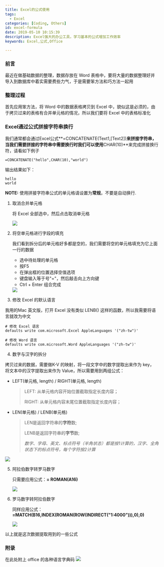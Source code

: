 ```yaml
---
title: Excel的公式使用
tags:
  - Excel
categories: [Coding, Others]
id: excel-formula
date: 2019-05-10 10:15:39
description: Excel强大的办公工具，学习基本的公式增加工作效率
keywords: Excel,公式,Office

---
```


### 前言

最近在做基础数据的整理，数据存放在 Word 表格中，要将大量的数据整理好并导入到数据库中着实需要费些力气，于是需要笨方法和巧方法一起用

### 整理过程

首先应用笨方法，将 Word 中的数据表格拷贝到 Excel 中，貌似这是必须的，由于拷贝过来的表格有合并单元格的情况，所以我们要将 Excel 中的表格标准化

### Excel通过公式拼接字符串换行
我们通常都会通过Excel公式**=CONCATENATE(Text1,[Text2])**来拼接字符串，当我们需要拼接的字符串中需要换行时我们可以使用**CHAR(10)**来完成拼接换行符，请看如下例子

	=CONCATENATE("hello",CHAR(10),"world")

输出结果如下：

    hello
    world

**NOTE:** 使用拼接字符串公式的单元格请设置为**常规**，不要是自动换行.




1. 取消合并单元格

   将 Excel 全部选中，然后点击取消单元格

   <img itemprop="url image" src="/uploads/May-16-2019 11-17-29.gif" />

2. 将空单元格进行字段的填充

   我们看到拆分后的单元格好多都是空的，我们需要将空的单元格填充为它上面一行的数据

   + 选中待处理的单元格
   + 按F5
   + 在弹出框的位置选择空值选项
   + 键盘输入等于号"="，然后敲击向上方向键
   + Ctrl + Enter 组合完成

   <img itemprop="url image" src="/uploads/May-16-2019 11-20-29.gif" />

3. 修改 Excel 的默认语言

  我用的Mac 英文版，打开 Excel 没有类似 LENB() 这样的函数，所以我需要将语言就改为中文

  ```shell
  # 修改 Excel 语言
  defaults write com.microsoft.Excel AppleLanguages '("zh-tw")'

  # 修改 Word 语言
  defaults write com.microsoft.Word AppleLanguages '("zh-tw")'
  ```

4. 数字与汉字的拆分

  拷贝过来的数据，需要做K-V 的映射，将一段文字中的数字提取出来作为 key， 将文本中的汉字提取出来作为 Value，所以需要用到两组公式：

  + LEFT(单元格, length) / RIGHT(单元格, length)

    > LEFT: 从单元格内容开始位置截取指定长度内容；
    >
    > RIGHT: 从单元格内容末尾位置截取指定长度内容；

  + LEN(单元格) / LENB(单元格)

    > LEN是返回字符串的**字符**数;
    >
    > LENB是返回字符串的**字节**数;
    >
    > *数字、字母、英文、标点符号（半角状态）都是按1计算的，汉字、全角状态下的标点符号，每个字符按2计算*

  <img itemprop="url image" src="/uploads/May-16-2019 11-27-17.gif" />

5. 阿拉伯数字转罗马数字

   只需要应用公式：**= ROMAN(A16)**

   <img itemprop="url image" src="/uploads/May-16-2019 11-48-53.gif" />

6. 罗马数字转阿拉伯数字

   同样应用公式：**=MATCH(B16,INDEX(ROMAN(ROW(INDIRECT("1:4000"))),0),0)**

   <img itemprop="url image" src="/uploads/May-16-2019 11-52-57.gif" />

以上就是这次数据提取用到的一些公式

### 附录
在此处附上 office 的各种语言字典码
<img itemprop="url image" src="/uploads/Xnip2019-05-13_16-19-16.jpg" />
